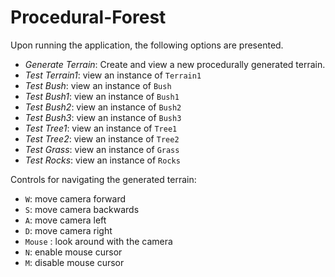 # Procedural-Forest

Upon running the application, the following options are presented.
- *Generate Terrain*: Create and view a new procedurally generated terrain.
- *Test Terrain1*: view an instance of `Terrain1`
- *Test Bush*: view an instance of `Bush`
- *Test Bush1*: view an instance of `Bush1`
- *Test Bush2*: view an instance of `Bush2`
- *Test Bush3*: view an instance of `Bush3`
- *Test Tree1*: view an instance of `Tree1`
- *Test Tree2*: view an instance of `Tree2`
- *Test Grass*: view an instance of `Grass`
- *Test Rocks*: view an instance of `Rocks`

Controls for navigating the generated terrain:
- `W`: move camera forward
- `S`: move camera backwards
- `A`: move camera left
- `D`: move camera right
- `Mouse` : look around with the camera
- `N`: enable mouse cursor
- `M`: disable mouse cursor
